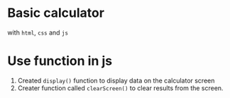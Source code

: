 # Basic calculator 
with `html`, `css` and `js`
# Use function in js 
1. Created `display()` function to display data on the calculator screen 
2. Creater function called `clearScreen()`  to clear results from the screen.

